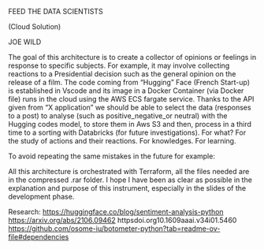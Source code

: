 FEED THE DATA SCIENTISTS

(Cloud Solution)

JOE WILD


The goal of this architecture is to create a collector of opinions or feelings in response to specific subjects.
For example, it may involve collecting reactions to a Presidential decision such as the general opinion on the release of a film. The code coming from “Hugging” Face (French Start-up) is established in Vscode and its image in a Docker Container (via Docker file) runs in the cloud using the AWS ECS fargate service.
Thanks to the API given from “X application” we should be able to select the data (responses to a post) to analyse (such as positive_negative_or neutral) with the Hugging codes model, to store them in Aws S3 and then, process in a third time to a sorting with Databricks (for future investigations).
For what? For the study of actions and their reactions. For knowledges. For learning.

To avoid repeating the same mistakes in the future for example:

All this architecture is orchestrated with Terraform, all the files needed are in the compressed .rar folder.
I hope I have been as clear as possible in the explanation and purpose of this instrument, especially in the slides of the development phase.

Research:
https://huggingface.co/blog/sentiment-analysis-python
https://arxiv.org/abs/2106.09462
httpsdoi.org10.1609aaai.v34i01.5460
https://github.com/osome-iu/botometer-python?tab=readme-ov-file#dependencies
